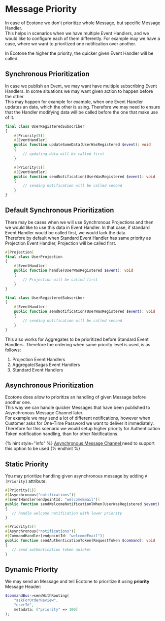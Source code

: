 # Message Priority

In case of Ecotone we don't prioritize whole Message, but specific Message Handler. \
This helps in scenarios when we have multiple Event Handlers, and we would like to configure each of them differently. For example may we have a case, where we want to prioritized one notification over another.

In Ecotone the higher the priority, the quicker given Event Handler will be called.&#x20;

## Synchronous Prioritization

In case we publish an Event, we may want have multiple subscribing Event Handlers. In some situations we may want given action to happen before the other. \
This may happen for example for example, when one Event Handler updates an data, which the other is using. Therefore we may need to ensure that the Handler modifying data will be called before the one that make use of it.&#x20;

```php
final class UserRegisteredSubscriber
{
    #[Priority(5)]
    #[EventHandler]
    public function updateSomeData(UserWasRegistered $event): void
    {
        // updating data will be called first
    }

    #[Priority(1)]
    #[EventHandler]
    public function sendNotification(UserWasRegistered $event): void
    {
        // sending notification will be called second
    }
}
```

## Default Synchronous Prioritization

There may be cases when we will use Synchronous Projections and then we would like to use this data in Event Handler. In that case, if standard Event Handler would be called first, we would lack the data. \
Therefore by default when Standard Event Handler has same priority as Projection Event Handler, Projection will be called first.&#x20;

```php
#[Projection]
final class UserProjection
{
    #[EventHandler]
    public function handle(UserWasRegistered $event): void
    {
        // Projection will be called first
    }
}

final class UserRegisteredSubscriber
{
    #[EventHandler]
    public function sendNotification(UserWasRegistered $event): void
    {
        // sending notification will be called second
    }
}
```

This also works for Aggregates to be prioritized before Standard Event Handlers. Therefore the ordering when same priority level is used, is as follows:

1. Projection Event Handlers
2. Aggregate/Sagas Event Handlers
3. Standard Event Handlers

## Asynchronous Prioritization

Ecotone does allow to prioritize an handling of given Message before another one. \
This way we can handle quicker Messages that have been published to Asynchronous Message Channel later. \
For example we may send a lot of different notifications, however when Customer asks for One-Time Password we want to deliver it immediately. Therefore for this scenario we would setup higher priority for Authentication Token notification handling, than for other Notifications.

{% hint style="info" %}
[Asynchronous Message Channel ](./)need to support this option to be used
{% endhint %}

## Static Priority

You may prioritize handling given asynchronous message by adding `#[Priority]` attribute.

```php
#[Priority(1)]
#[Asynchronous("notifications")]
#[EventHandler(endpointId: "welcomeEmail")]
public function sendWelcomeNotificationlWhen(UserWasRegistered $event): void
{
   // handle welcome notification with lower priority
}

#[Priority(5)]
#[Asynchronous("notifications")]
#[CommandHandler(endpointId: "welcomeEmail")]
public function sendAuthenticationToken(RequestToken $command): void
{
   // send authentication token quicker
}
```

## Dynamic Priority

We may send an Message and tell Ecotone to prioritize it using **priority** Message Header:

```php
$commandBus->sendWithRouting(
    "askForOrderReview", 
    "userId", 
    metadata: ["priority" => 100]
);
```
